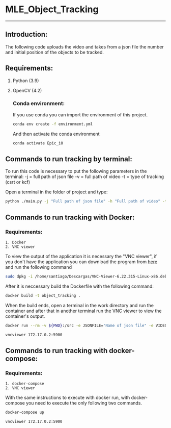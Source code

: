 # MLE_Object_Tracking
---
## Introduction:
The following code uploads the video and takes from a json file the number and initial position of the objects to be tracked.

## Requirements:
1. Python (3.9)
2. OpenCV (4.2)

    ### Conda environment:
    If you use conda you can import the environment of this project.
    ```bash
    conda env create -f environment.yml
    ```
    And then activate the conda environment
    ```bash
    conda activate Epic_iO
    ```
    
## Commands to run tracking by terminal:
  To run this code is necessary to put the following parameters in the terminal:
 -j = full path of json file
 -v = full path of video
 -t = type of tracking (csrt or kcf)

Open a terminal in the folder of project and type:

```bash
python ./main.py -j "Full path of json file" -h "Full path of video" -t "csrt or kcf"
```
## Commands to run tracking with Docker:
   ### Requirements:
    1. Docker
    2. VNC viewer

To view the output of the application it is necessary the "VNC viewer", if you don't have the application you can download the program from [here](https://www.realvnc.com/es/connect/download/viewer/) and run the following command
```bash
sudo dpkg -i /home/santiago/Descargas/VNC-Viewer-6.22.315-Linux-x86.deb
```
After it is neccessary build the Dockerfile with the following command:
```bash
docker build -t object_tracking .
```
When the build ends, open a terminal in the work directory and run the container and after that in another terminal run the VNC viewer to view the container's output.
```bash
docker run --rm -v ${PWD}:/src -e JSONFILE="Name of json file" -e VIDEOFILE="Name of video" -e TRACK="csrt or kcf"  object_tracking
```
```bash
vncviewer 172.17.0.2:5900
```
## Commands to run tracking with docker-compose:
   ### Requirements:
    1. docker-compose
    2. VNC viewer
With the same instructions to execute with docker run, with docker-compose you need to execute the only following two commands.
```bash
docker-compose up
```
```bash
vncviewer 172.17.0.2:5900
```
